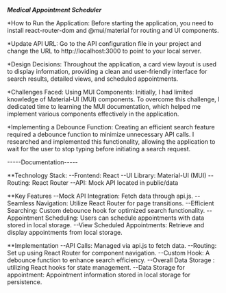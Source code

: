***Medical Appointment Scheduler***

*How to Run the Application:
Before starting the application, you need to install react-router-dom and @mui/material for routing and UI components.

*Update API URL:
 Go to the API configuration file in your project and change the URL to http://localhost:3000 to point to your local server.

*Design Decisions:
Throughout the application, a card view layout is used to display information, providing a clean and user-friendly interface for search results, detailed views, and scheduled appointments.

*Challenges Faced:
Using MUI Components: Initially, I had limited knowledge of Material-UI (MUI) components. To overcome this challenge, I dedicated time to learning the MUI documentation, which helped me implement various components effectively in the application.

*Implementing a Debounce Function: Creating an efficient search feature required a debounce function to minimize unnecessary API calls. I researched and implemented this functionality, allowing the application to wait for the user to stop typing before initiating a search request.

-----Documentation-----

**Technology Stack:
--Frontend: React
--UI Library: Material-UI (MUI)
--Routing: React Router
--API: Mock API located in public/data

**Key Features
--Mock API Integration: Fetch data through api.js.
--Seamless Navigation: Utilize React Router for page transitions.
--Efficient Searching: Custom debounce hook for optimized search functionality.
--Appointment Scheduling: Users can schedule appointments with data stored in local storage.
--View Scheduled Appointments: Retrieve and display appointments from local storage.

**Implementation
--API Calls: Managed via api.js to fetch data.
--Routing: Set up using React Router for component navigation.
--Custom Hook: A debounce function to enhance search efficiency.
--Overall Data Storage : utilizing React hooks for state management.
--Data Storage for appointment: Appointment information stored in local storage for persistence.





